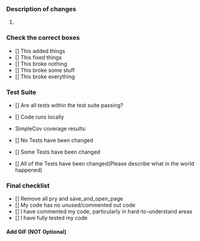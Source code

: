 ### Description of changes
1. 

### Check the correct boxes

- [] This added things
- [] This fixed things
- [] This broke nothing
- [] This broke some stuff
- [] This broke everything

### Test Suite

- [] Are all tests within the test suite passing?
- [] Code runs locally
- SimpleCov coverage results: 

- [] No Tests have been changed
- [] Some Tests have been changed
- [] All of the Tests have been changed(Please describe what in the world happened)

### Final checklist

- [] Remove all pry and save_and_open_page
- [] My code has no unused/commented out code
- [] I have commented my code, particularly in hard-to-understand areas
- [] I have fully tested my code

#### Add GIF (NOT Optional)

